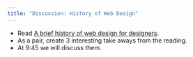 ```yaml
---
title: "Discussion: History of Web Design"
---
```


- Read [A brief history of web design for designers](http://blog.froont.com/brief-history-of-web-design-for-designers).
- As a pair, create 3 interesting take aways from the reading.
- At 9:45 we will discuss them.
